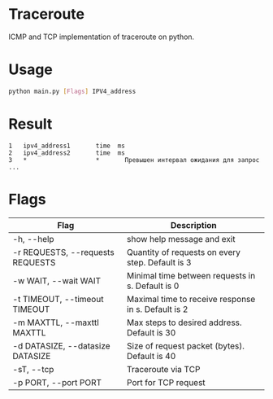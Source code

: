 # Traceroute
ICMP and TCP implementation of traceroute on python.
# Usage

```sh
python main.py [Flags] IPV4_address
```

# Result  
```
1   ipv4_address1       time  ms  
2   ipv4_address2       time  ms  
3   *                   *       Превышен интервал ожидания для запрос 
...
```
# Flags
| Flag                             | Description                                         |
|----------------------------------|-----------------------------------------------------|
| -h, --help                       | show help message and exit                          |
| -r REQUESTS, --requests REQUESTS | Quantity of requests on every step. Default is 3    |
| -w WAIT, --wait WAIT             | Minimal time between requests in s. Default is 0    |
| -t TIMEOUT, --timeout TIMEOUT    | Maximal time to receive response in s. Default is 2 |
| -m MAXTTL, --maxttl MAXTTL       | Max steps to desired address. Default is 30         |
| -d DATASIZE, --datasize DATASIZE | Size of request packet (bytes). Default is 40       |
| -sT, --tcp                       | Traceroute via TCP                                  |
| -p PORT, --port PORT             | Port for TCP request                                |

